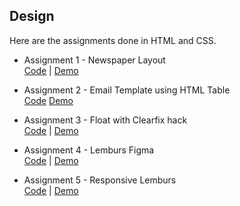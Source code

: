 ## Design
Here are the assignments done in HTML and CSS.

- Assignment 1 - Newspaper Layout    
[Code](design/assignment-1/) | [Demo](https://coderushnepal.github.io/KritiPrajapati/design/assignment-1/)

- Assignment 2 - Email Template using HTML Table    
[Code](design/assignment-2/) [Demo](https://coderushnepal.github.io/KritiPrajapati/design/assignment-2/)

- Assignment 3 - Float with Clearfix hack   
[Code](design/assignment-3/) | [Demo](https://coderushnepal.github.io/KritiPrajapati/design/assignment-3/)

- Assignment 4 - Lemburs Figma   
[Code](design/assignment-4/) | [Demo](https://coderushnepal.github.io/KritiPrajapati/design/assignment-4/)

- Assignment 5 - Responsive Lemburs  
[Code](design/assignment-5/) | [Demo](https://coderushnepal.github.io/KritiPrajapati/design/assignment-5/)